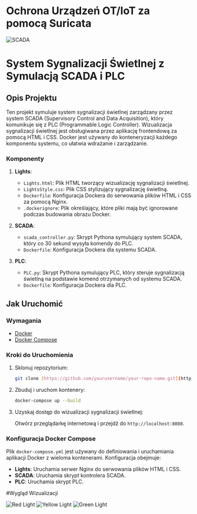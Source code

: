# Ochrona Urządzeń OT/IoT za pomocą Suricata


![SCADA](https://github.com/Kamilq99/SCADAnetworkDANGERsimulation/assets/83961352/087715ea-3307-4249-8046-1f6f58666dc9)


# System Sygnalizacji Świetlnej z Symulacją SCADA i PLC

## Opis Projektu

Ten projekt symuluje system sygnalizacji świetlnej zarządzany przez system SCADA (Supervisory Control and Data Acquisition), który komunikuje się z PLC (Programmable Logic Controller). Wizualizacja sygnalizacji świetlnej jest obsługiwana przez aplikację frontendową za pomocą HTML i CSS. Docker jest używany do konteneryzacji każdego komponentu systemu, co ułatwia wdrażanie i zarządzanie.

### Komponenty

1. **Lights**:
    - `Lights.html`: Plik HTML tworzący wizualizację sygnalizacji świetlnej.
    - `LightsStyle.css`: Plik CSS stylizujący sygnalizację świetlną.
    - `Dockerfile`: Konfiguracja Dockera do serwowania plików HTML i CSS za pomocą Nginx.
    - `.dockerignore`: Plik określający, które pliki mają być ignorowane podczas budowania obrazu Docker.

2. **SCADA**:
    - `scada_controller.py`: Skrypt Pythona symulujący system SCADA, który co 30 sekund wysyła komendy do PLC.
    - `Dockerfile`: Konfiguracja Dockera dla systemu SCADA.

3. **PLC**:
    - `PLC.py`: Skrypt Pythona symulujący PLC, który steruje sygnalizacją świetlną na podstawie komend otrzymanych od systemu SCADA.
    - `Dockerfile`: Konfiguracja Dockera dla PLC.

## Jak Uruchomić

### Wymagania

- [Docker](https://www.docker.com/get-started)
- [Docker Compose](https://docs.docker.com/compose/install/)

### Kroki do Uruchomienia

1. Sklonuj repozytorium:

    ```bash
    git clone [https://github.com/yourusername/your-repo-name.git](https://github.com/Kamilq99/SCADAnetworkDANGERsimulation.git)
    ```

2. Zbuduj i uruchom kontenery:

    ```bash
    docker-compose up --build
    ```

3. Uzyskaj dostęp do wizualizacji sygnalizacji świetlnej:

    Otwórz przeglądarkę internetową i przejdź do `http://localhost:8080`.

### Konfiguracja Docker Compose

Plik `docker-compose.yml` jest używany do definiowania i uruchamiania aplikacji Docker z wieloma kontenerami. Konfiguracja obejmuje:

- **Lights**: Uruchamia serwer Nginx do serwowania plików HTML i CSS.
- **SCADA**: Uruchamia skrypt kontrolera SCADA.
- **PLC**: Uruchamia skrypt PLC.

#Wygląd Wizualizacji

![Red Light](https://github.com/Kamilq99/SCADAnetworkDANGERsimulation/assets/83961352/24c03f55-cbe7-43b3-a3b6-3c69d35284c3)
![Yellow Light](https://github.com/Kamilq99/SCADAnetworkDANGERsimulation/assets/83961352/33285bb9-293e-4807-96f8-fcdf97bcc485)
![Green Light](https://github.com/Kamilq99/SCADAnetworkDANGERsimulation/assets/83961352/99875af1-c3f3-46ed-b4b4-f2bb584352d3)
